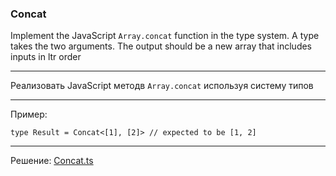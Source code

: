 ### Concat

Implement the JavaScript `Array.concat` function in the type system. A type takes the two arguments. The output should be a new array that includes inputs in ltr order

---

Реализовать JavaScript методв `Array.concat` используя систему типов

---

Пример:

```
type Result = Concat<[1], [2]> // expected to be [1, 2]
```

---

Решение: [Concat.ts](./Concat.ts)